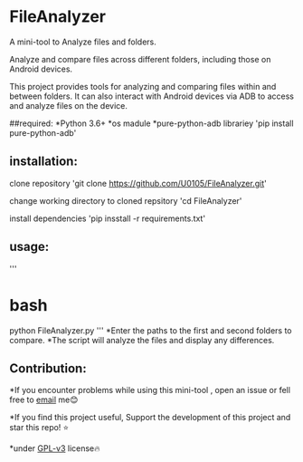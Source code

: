 # FileAnalyzer
 A mini-tool to Analyze files and folders.

 Analyze and compare files across different folders, including those on Android devices.

 This project provides tools for analyzing and comparing files within and between folders. It can also interact with Android devices via ADB to access and analyze files on the device.

##required:
 *Python 3.6+
 *os madule
 *pure-python-adb librariey 'pip install pure-python-adb'

## installation:
 
 clone repository 'git clone https://github.com/U0105/FileAnalyzer.git'
 
 change working directory to cloned repsitory 'cd FileAnalyzer'

 install dependencies 'pip insstall -r requirements.txt'

## usage:
 '''
 # bash
 python FileAnalyzer.py
 '''
 *Enter the paths to the first and second folders to compare.
 *The script will analyze the files and display any differences.

Contribution:
---
 *If you encounter problems while using this mini-tool , open an issue or fell free to [email](nvpjxvh8s@mozmail.com) me😊

 *If you find this project useful, Support the development of this project and star this repo! ⭐

 *under [GPL-v3](https://www.gnu.org/licenses/gpl-3.0.en.html) license🔥